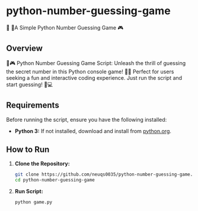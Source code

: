 # python-number-guessing-game
🤔 🐍A Simple Python Number Guessing Game 🎮

## Overview

🔢🎮 Python Number Guessing Game Script: Unleash the thrill of guessing the secret number in this Python console game! 🤔🚀 Perfect for users seeking a fun and interactive coding experience. Just run the script and start guessing! 🐍💻

## Requirements

Before running the script, ensure you have the following installed:

- **Python 3:** If not installed, download and install from [python.org](https://www.python.org/downloads/).
  
## How to Run

1. **Clone the Repository:**
   ```bash
   git clone https://github.com/neuqs0035/python-number-guessing-game.git
   cd python-number-guessing-game
   ```
2. **Run Script:**
   ```bash
   python game.py
   ```
